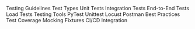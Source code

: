 
Testing Guidelines
Test Types
Unit Tests
Integration Tests
End-to-End Tests
Load Tests
Testing Tools
PyTest
Unittest
Locust
Postman
Best Practices
Test Coverage
Mocking
Fixtures
CI/CD Integration
